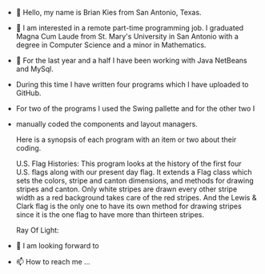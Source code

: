 - 👋 Hello, my name is Brian Kies from San Antonio, Texas.
- 👀 I am interested in a remote part-time programming job. I graduated Magna Cum Laude 
     from St. Mary's University in San Antonio with a degree in Computer Science
     and a minor in Mathematics.
- 🌱 For the last year and a half I have been working with Java NetBeans and MySql. 
-    During this time I have written four programs which I have uploaded to GitHub.  
-    For two of the programs I used the Swing pallette and for the other two I 
-    manually coded the components and layout managers.
     
     Here is a synopsis of each program with an item or two about their coding.
     
     U.S. Flag Histories:
     This program looks at the history of the first four U.S. flags  along with our present day flag.
     It extends a Flag class which sets the colors, stripe and canton dimensions, and methods for drawing
     stripes and canton. Only white stripes are drawn every other stripe width as a red
     background takes care of the red stripes. And the Lewis & Clark flag is the only one 
     to have its own method for drawing stripes since it is the one flag to have more than
     thirteen stripes.
     
     Ray Of Light:
     
    
     
- 💞️ I am looking forward to 
- 📫 How to reach me ...

<!---
bkies23/bkies23 is a ✨ special ✨ repository because its `README.md` (this file) appears on your GitHub profile.
You can click the Preview link to take a look at your changes.
--->
